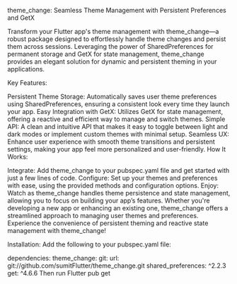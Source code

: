theme_change: Seamless Theme Management with Persistent Preferences and GetX

Transform your Flutter app's theme management with theme_change—a robust package designed to effortlessly handle theme changes and persist them across sessions. Leveraging the power of SharedPreferences for permanent storage and GetX for state management, theme_change provides an elegant solution for dynamic and persistent theming in your applications.

Key Features:

Persistent Theme Storage: Automatically saves user theme preferences using SharedPreferences, ensuring a consistent look every time they launch your app.
Easy Integration with GetX: Utilizes GetX for state management, offering a reactive and efficient way to manage and switch themes.
Simple API: A clean and intuitive API that makes it easy to toggle between light and dark modes or implement custom themes with minimal setup.
Seamless UX: Enhance user experience with smooth theme transitions and persistent settings, making your app feel more personalized and user-friendly.
How It Works:

Integrate: Add theme_change to your pubspec.yaml file and get started with just a few lines of code.
Configure: Set up your themes and preferences with ease, using the provided methods and configuration options.
Enjoy: Watch as theme_change handles theme persistence and state management, allowing you to focus on building your app’s features.
Whether you're developing a new app or enhancing an existing one, theme_change offers a streamlined approach to managing user themes and preferences. Experience the convenience of persistent theming and reactive state management with theme_change!

Installation:
Add the following to your pubspec.yaml file:

dependencies:
  theme_change:
    git:
      url: git://github.com/sumitFlutter/theme_change.git
   shared_preferences: ^2.2.3
   get: ^4.6.6
   Then run Flutter pub get

